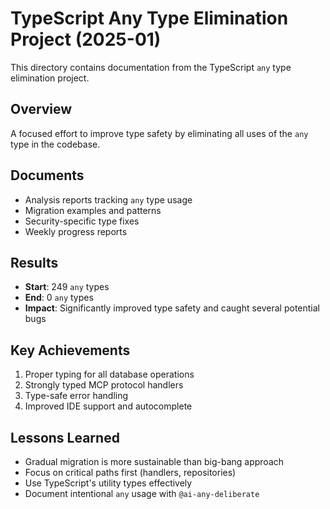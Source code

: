# TypeScript Any Type Elimination Project (2025-01)

This directory contains documentation from the TypeScript `any` type elimination project.

## Overview

A focused effort to improve type safety by eliminating all uses of the `any` type in the codebase.

## Documents

- Analysis reports tracking `any` type usage
- Migration examples and patterns
- Security-specific type fixes
- Weekly progress reports

## Results

- **Start**: 249 `any` types
- **End**: 0 `any` types
- **Impact**: Significantly improved type safety and caught several potential bugs

## Key Achievements

1. Proper typing for all database operations
2. Strongly typed MCP protocol handlers
3. Type-safe error handling
4. Improved IDE support and autocomplete

## Lessons Learned

- Gradual migration is more sustainable than big-bang approach
- Focus on critical paths first (handlers, repositories)
- Use TypeScript's utility types effectively
- Document intentional `any` usage with `@ai-any-deliberate`